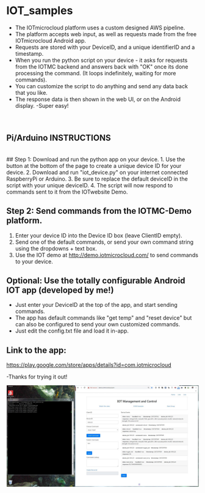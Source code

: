 # IOT_samples
* The IOTmicrocloud platform uses a custom designed AWS pipeline.  
* The platform accepts web input, as well as requests made from the free IOTmicrocloud Android app. 
* Requests are stored with your DeviceID, and a unique identifierID and a timestamp.
* When you run the python script on your device - it asks for requests from the IOTMC backend and answers back with "OK" once its done processing the command. (It loops indefinitely, waiting for more commands).
* You can customize the script to do anything and send any data back that you like.
* The response data is then shown in the web UI, or on the Android display.
-Super easy!
<br/><br/><br/>


## Pi/Arduino INSTRUCTIONS
<br/>
  ## Step 1: Download and run the python app on your device.
  1. Use the button at the bottom of the page to create a unique device ID for your device.  
  2. Download and run "iot_device.py" on your internet connected RaspberryPi or Arduino.
  3. Be sure to replace the default deviceID in the script with  your unique deviceID.
  4. The script will now respond to commands sent to it from the IOTwebsite Demo.

## Step 2: Send commands from the IOTMC-Demo platform.
1. Enter your device ID into the Device ID box  (leave ClientID empty).
2. Send one of the default commands, or send your own command string using the dropdowns + text box.
3. Use the IOT demo at http://demo.iotmicrocloud.com/ to send commands to your device.


## Optional: Use the totally configurable Android IOT app (developed by me!)
* Just enter your DeviceID at the top of the app, and start sending commands.
* The app has default commands like "get temp" and "reset device" but can also be configured to send your own customized commands.
* Just edit the config.txt file and load it in-app. 

## Link to the app:
https://play.google.com/store/apps/details?id=com.iotmicrocloud

-Thanks for trying it out!


![Demo](platform_working.JPG)
